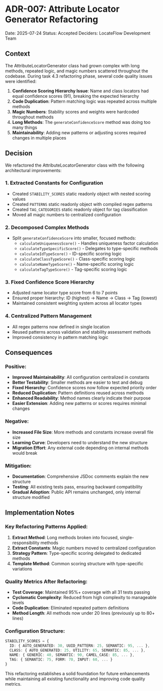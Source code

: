 # ADR-007: Attribute Locator Generator Refactoring

Date: 2025-07-24
Status: Accepted
Deciders: LocateFlow Development Team

## Context

The AttributeLocatorGenerator class had grown complex with long methods, repeated logic, and magic numbers scattered throughout the codebase. During task 4.3 refactoring phase, several code quality issues were identified:

1. **Confidence Scoring Hierarchy Issue**: Name and class locators had equal confidence scores (91), breaking the expected hierarchy
2. **Code Duplication**: Pattern matching logic was repeated across multiple methods
3. **Magic Numbers**: Stability scores and weights were hardcoded throughout methods
4. **Long Methods**: The `generateConfidenceScore` method was doing too many things
5. **Maintainability**: Adding new patterns or adjusting scores required changes in multiple places

## Decision

We refactored the AttributeLocatorGenerator class with the following architectural improvements:

### 1. Extracted Constants for Configuration
- Created `STABILITY_SCORES` static readonly object with nested scoring values
- Created `PATTERNS` static readonly object with compiled regex patterns
- Created `TAG_CATEGORIES` static readonly object for tag classification
- Moved all magic numbers to centralized configuration

### 2. Decomposed Complex Methods
- Split `generateConfidenceScore` into smaller, focused methods:
  - `calculateUniquenessScore()` - Handles uniqueness factor calculation
  - `calculateTypeSpecificScore()` - Delegates to type-specific methods
  - `calculateIdTypeScore()` - ID-specific scoring logic
  - `calculateClassTypeScore()` - Class-specific scoring logic
  - `calculateNameTypeScore()` - Name-specific scoring logic
  - `calculateTagTypeScore()` - Tag-specific scoring logic

### 3. Fixed Confidence Score Hierarchy
- Adjusted name locator type score from 6 to 7 points
- Ensured proper hierarchy: ID (highest) → Name → Class → Tag (lowest)
- Maintained consistent weighting system across all locator types

### 4. Centralized Pattern Management
- All regex patterns now defined in single location
- Reused patterns across validation and stability assessment methods
- Improved consistency in pattern matching logic

## Consequences

### Positive:
- **Improved Maintainability**: All configuration centralized in constants
- **Better Testability**: Smaller methods are easier to test and debug
- **Fixed Hierarchy**: Confidence scores now follow expected priority order
- **Reduced Duplication**: Pattern definitions reused across methods
- **Enhanced Readability**: Method names clearly indicate their purpose
- **Easier Extension**: Adding new patterns or scores requires minimal changes

### Negative:
- **Increased File Size**: More methods and constants increase overall file size
- **Learning Curve**: Developers need to understand the new structure
- **Migration Effort**: Any external code depending on internal methods would break

### Mitigation:
- **Documentation**: Comprehensive JSDoc comments explain the new structure
- **Testing**: All existing tests pass, ensuring backward compatibility
- **Gradual Adoption**: Public API remains unchanged, only internal structure modified

## Implementation Notes

### Key Refactoring Patterns Applied:
1. **Extract Method**: Long methods broken into focused, single-responsibility methods
2. **Extract Constants**: Magic numbers moved to centralized configuration
3. **Strategy Pattern**: Type-specific scoring delegated to dedicated methods
4. **Template Method**: Common scoring structure with type-specific variations

### Quality Metrics After Refactoring:
- **Test Coverage**: Maintained 95%+ coverage with all 31 tests passing
- **Cyclomatic Complexity**: Reduced from high complexity to manageable levels
- **Code Duplication**: Eliminated repeated pattern definitions
- **Method Length**: All methods now under 20 lines (previously up to 80+ lines)

### Configuration Structure:
```typescript
STABILITY_SCORES = {
  ID: { AUTO_GENERATED: 30, UUID_PATTERN: 25, SEMANTIC: 95, ... },
  CLASS: { AUTO_GENERATED: 25, UTILITY: 65, SEMANTIC: 85, ... },
  NAME: { GENERIC: 40, SEMANTIC: 90, CAMEL_CASE: 85, ... },
  TAG: { SEMANTIC: 75, FORM: 70, INPUT: 60, ... }
}
```

This refactoring establishes a solid foundation for future enhancements while maintaining all existing functionality and improving code quality metrics.